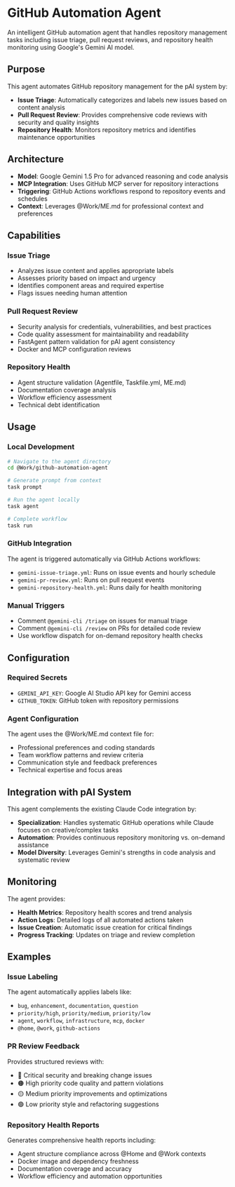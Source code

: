 # GitHub Automation Agent

An intelligent GitHub automation agent that handles repository management tasks including issue triage, pull request reviews, and repository health monitoring using Google's Gemini AI model.

## Purpose

This agent automates GitHub repository management for the pAI system by:

- **Issue Triage**: Automatically categorizes and labels new issues based on content analysis
- **Pull Request Review**: Provides comprehensive code reviews with security and quality insights  
- **Repository Health**: Monitors repository metrics and identifies maintenance opportunities

## Architecture

- **Model**: Google Gemini 1.5 Pro for advanced reasoning and code analysis
- **MCP Integration**: Uses GitHub MCP server for repository interactions
- **Triggering**: GitHub Actions workflows respond to repository events and schedules
- **Context**: Leverages @Work/ME.md for professional context and preferences

## Capabilities

### Issue Triage
- Analyzes issue content and applies appropriate labels
- Assesses priority based on impact and urgency
- Identifies component areas and required expertise
- Flags issues needing human attention

### Pull Request Review  
- Security analysis for credentials, vulnerabilities, and best practices
- Code quality assessment for maintainability and readability
- FastAgent pattern validation for pAI agent consistency
- Docker and MCP configuration reviews

### Repository Health
- Agent structure validation (Agentfile, Taskfile.yml, ME.md)
- Documentation coverage analysis  
- Workflow efficiency assessment
- Technical debt identification

## Usage

### Local Development
```bash
# Navigate to the agent directory
cd @Work/github-automation-agent

# Generate prompt from context
task prompt

# Run the agent locally
task agent

# Complete workflow
task run
```

### GitHub Integration
The agent is triggered automatically via GitHub Actions workflows:
- `gemini-issue-triage.yml`: Runs on issue events and hourly schedule
- `gemini-pr-review.yml`: Runs on pull request events  
- `gemini-repository-health.yml`: Runs daily for health monitoring

### Manual Triggers
- Comment `@gemini-cli /triage` on issues for manual triage
- Comment `@gemini-cli /review` on PRs for detailed code review
- Use workflow dispatch for on-demand repository health checks

## Configuration

### Required Secrets
- `GEMINI_API_KEY`: Google AI Studio API key for Gemini access
- `GITHUB_TOKEN`: GitHub token with repository permissions

### Agent Configuration
The agent uses the @Work/ME.md context file for:
- Professional preferences and coding standards
- Team workflow patterns and review criteria
- Communication style and feedback preferences  
- Technical expertise and focus areas

## Integration with pAI System

This agent complements the existing Claude Code integration by:
- **Specialization**: Handles systematic GitHub operations while Claude focuses on creative/complex tasks
- **Automation**: Provides continuous repository monitoring vs. on-demand assistance  
- **Model Diversity**: Leverages Gemini's strengths in code analysis and systematic review

## Monitoring

The agent provides:
- **Health Metrics**: Repository health scores and trend analysis
- **Action Logs**: Detailed logs of all automated actions taken
- **Issue Creation**: Automatic issue creation for critical findings
- **Progress Tracking**: Updates on triage and review completion

## Examples

### Issue Labeling
The agent automatically applies labels like:
- `bug`, `enhancement`, `documentation`, `question`
- `priority/high`, `priority/medium`, `priority/low`  
- `agent`, `workflow`, `infrastructure`, `mcp`, `docker`
- `@home`, `@work`, `github-actions`

### PR Review Feedback
Provides structured reviews with:
- 🔴 Critical security and breaking change issues
- 🟠 High priority code quality and pattern violations
- 🟡 Medium priority improvements and optimizations
- 🟢 Low priority style and refactoring suggestions

### Repository Health Reports
Generates comprehensive health reports including:
- Agent structure compliance across @Home and @Work contexts
- Docker image and dependency freshness
- Documentation coverage and accuracy
- Workflow efficiency and automation opportunities